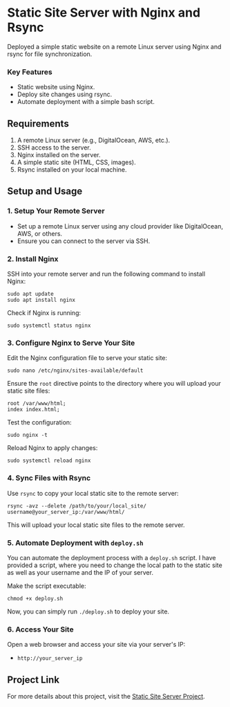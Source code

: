 
# Static Site Server with Nginx and Rsync

Deployed a simple static website on a remote Linux server using Nginx and rsync for file synchronization.

### Key Features

- Static website using Nginx.
- Deploy site changes using rsync.
- Automate deployment with a simple bash script.

## Requirements

1. A remote Linux server (e.g., DigitalOcean, AWS, etc.).
2. SSH access to the server.
3. Nginx installed on the server.
4. A simple static site (HTML, CSS, images).
5. Rsync installed on your local machine.

## Setup and Usage

### 1. Setup Your Remote Server

- Set up a remote Linux server using any cloud provider like DigitalOcean, AWS, or others.
- Ensure you can connect to the server via SSH.

### 2. Install Nginx

SSH into your remote server and run the following command to install Nginx:

```
sudo apt update
sudo apt install nginx
```

Check if Nginx is running:

```
sudo systemctl status nginx
```

### 3. Configure Nginx to Serve Your Site

Edit the Nginx configuration file to serve your static site:

```
sudo nano /etc/nginx/sites-available/default
```

Ensure the `root` directive points to the directory where you will upload your static site files:

```
root /var/www/html;
index index.html;
```

Test the configuration:

```
sudo nginx -t
```

Reload Nginx to apply changes:

```
sudo systemctl reload nginx
```

### 4. Sync Files with Rsync

Use `rsync` to copy your local static site to the remote server:

```
rsync -avz --delete /path/to/your/local_site/ username@your_server_ip:/var/www/html/
```

This will upload your local static site files to the remote server.

### 5. Automate Deployment with `deploy.sh`

You can automate the deployment process with a `deploy.sh` script. I have provided a script, where you need to change the local path to the static site as well as your username and the IP of your server.

Make the script executable:

```
chmod +x deploy.sh
```

Now, you can simply run `./deploy.sh` to deploy your site.

### 6. Access Your Site

Open a web browser and access your site via your server's IP:

- `http://your_server_ip`

## Project Link
For more details about this project, visit the [Static Site Server Project](https://roadmap.sh/projects/static-site-server).
